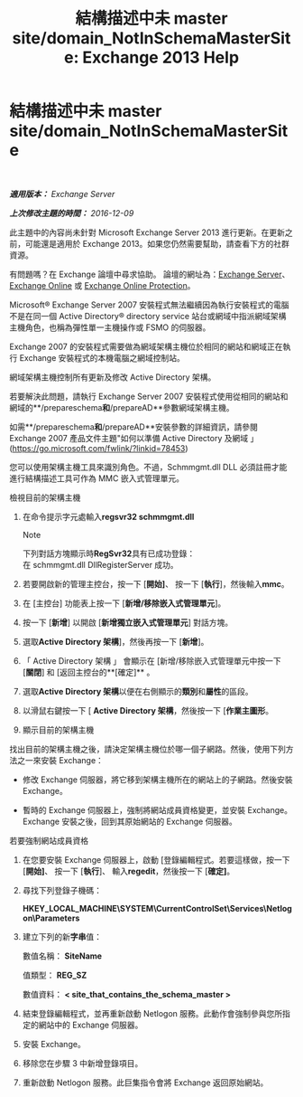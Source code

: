 ﻿---
title: '結構描述中未 master site/domain_NotInSchemaMasterSite: Exchange 2013 Help'
TOCTitle: 結構描述中未 master site/domain_NotInSchemaMasterSite
ms:assetid: 3aafd22a-d0f0-4120-a325-886fb2eb43ef
ms:mtpsurl: https://technet.microsoft.com/zh-tw/library/ms.exch.setupreadiness.notinschemamastersite(v=EXCHG.150)
ms:contentKeyID: 50472893
ms.date: 05/21/2018
mtps_version: v=EXCHG.150
ms.translationtype: MT
---

# 結構描述中未 master site/domain\_NotInSchemaMasterSite

 

_**適用版本：** Exchange Server_

_**上次修改主題的時間：** 2016-12-09_

此主題中的內容尚未針對 Microsoft Exchange Server 2013 進行更新。在更新之前，可能還是適用於 Exchange 2013。如果您仍然需要幫助，請查看下方的社群資源。

有問題嗎？在 Exchange 論壇中尋求協助。 論壇的網址為：[Exchange Server](https://go.microsoft.com/fwlink/p/?linkid=60612)、 [Exchange Online](https://go.microsoft.com/fwlink/p/?linkid=267542) 或 [Exchange Online Protection](https://go.microsoft.com/fwlink/p/?linkid=285351)。

Microsoft® Exchange Server 2007 安裝程式無法繼續因為執行安裝程式的電腦不是在同一個 Active Directory® directory service 站台或網域中指派網域架構主機角色，也稱為彈性單一主機操作或 FSMO 的伺服器。

Exchange 2007 的安裝程式需要做為網域架構主機位於相同的網站和網域正在執行 Exchange 安裝程式的本機電腦之網域控制站。

網域架構主機控制所有更新及修改 Active Directory 架構。

若要解決此問題，請執行 Exchange Server 2007 安裝程式使用從相同的網站和網域的**/prepareschema**和**/prepareAD**參數網域架構主機。

如需**/prepareschema**和**/prepareAD**安裝參數的詳細資訊，請參閱 Exchange 2007 產品文件主題"如何以準備 Active Directory 及網域 」 (<https://go.microsoft.com/fwlink/?linkid=78453>)

您可以使用架構主機工具來識別角色。不過，Schmmgmt.dll DLL 必須註冊才能進行結構描述工具可作為 MMC 嵌入式管理單元。

檢視目前的架構主機

1.  在命令提示字元處輸入**regsvr32 schmmgmt.dll**
    
    > [!NOTE]  
    > 下列對話方塊顯示時<strong>RegSvr32</strong>具有已成功登錄：<br />
    > 在 schmmgmt.dll DllRegisterServer 成功。


2.  若要開啟新的管理主控台，按一下 \[**開始\]**、 按一下 \[**執行**\]，然後輸入**mmc**。

3.  在 \[主控台\] 功能表上按一下 \[**新增/移除嵌入式管理單元**\]。

4.  按一下 \[**新增**\] 以開啟 \[**新增獨立嵌入式管理單元**\] 對話方塊。

5.  選取**Active Directory 架構**\]，然後再按一下 \[**新增**\]。

6.  「 Active Directory 架構 」 會顯示在 \[新增/移除嵌入式管理單元中按一下 \[**關閉**\] 和 \[返回主控台的**\[確定\]** 。

7.  選取**Active Directory 架構**以便在右側顯示的**類別**和**屬性**的區段。

8.  以滑鼠右鍵按一下 \[ **Active Directory 架構**，然後按一下 \[**作業主圖形**。

9.  顯示目前的架構主機

找出目前的架構主機之後，請決定架構主機位於哪一個子網路。然後，使用下列方法之一來安裝 Exchange：

  - 修改 Exchange 伺服器，將它移到架構主機所在的網站上的子網路。然後安裝 Exchange。

  - 暫時的 Exchange 伺服器上，強制將網站成員資格變更，並安裝 Exchange。Exchange 安裝之後，回到其原始網站的 Exchange 伺服器。

若要強制網站成員資格

1.  在您要安裝 Exchange 伺服器上，啟動 \[登錄編輯程式。若要這樣做，按一下 \[**開始\]**、 按一下 \[**執行**\]、 輸入**regedit**，然後按一下 \[**確定\]**。

2.  尋找下列登錄子機碼：
    
    **HKEY\_LOCAL\_MACHINE\\SYSTEM\\CurrentControlSet\\Services\\Netlogon\\Parameters**

3.  建立下列的新**字串**值：
    
    數值名稱： **SiteName**
    
    值類型： **REG\_SZ**
    
    數值資料： **\< site\_that\_contains\_the\_schema\_master \>**

4.  結束登錄編輯程式，並再重新啟動 Netlogon 服務。此動作會強制參與您所指定的網站中的 Exchange 伺服器。

5.  安裝 Exchange。

6.  移除您在步驟 3 中新增登錄項目。

7.  重新啟動 Netlogon 服務。此巨集指令會將 Exchange 返回原始網站。

